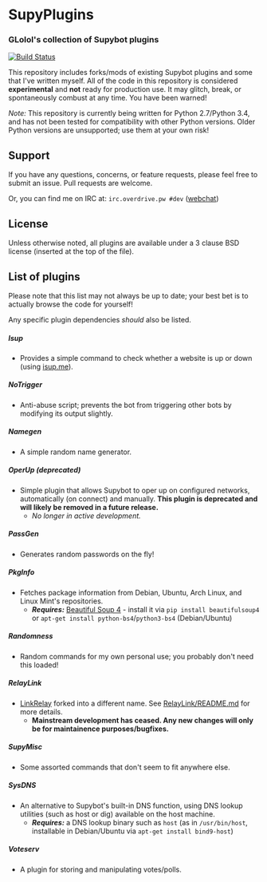 # SupyPlugins
### GLolol's collection of Supybot plugins
[![Build Status](https://travis-ci.org/GLolol/SupyPlugins.svg?branch=master)](https://travis-ci.org/GLolol/SupyPlugins)

This repository includes forks/mods of existing Supybot plugins and some that I've written myself. All of the code in this repository is considered **experimental** and **not** ready for production use. It may glitch, break, or spontaneously combust at any time. You have been warned!

*Note:* This repository is currently being written for Python 2.7/Python 3.4, and has not been tested for compatibility with other Python versions. Older Python versions are unsupported; use them at your own risk!

## Support
If you have any questions, concerns, or feature requests, please feel free to submit an issue. Pull requests are welcome.

Or, you can find me on IRC at: `irc.overdrive.pw #dev` ([webchat](http://webchat.overdrive.pw/?channels=dev))

## License
Unless otherwise noted, all plugins are available under a 3 clause BSD license (inserted at the top of the file).

## List of plugins
Please note that this list may not always be up to date; your best bet is to actually browse the code for yourself!

Any specific plugin dependencies *should* also be listed.

##### Isup
- Provides a simple command to check whether a website is up or down (using [isup.me](http://isup.me)).

##### NoTrigger
- Anti-abuse script; prevents the bot from triggering other bots by modifying its output slightly. 

##### Namegen
- A simple random name generator.

##### OperUp *(deprecated)*
- Simple plugin that allows Supybot to oper up on configured networks, automatically (on connect) and manually. **This plugin is deprecated and will likely be removed in a future release.**
    - *No longer in active development.*

##### PassGen
- Generates random passwords on the fly!

##### PkgInfo
- Fetches package information from Debian, Ubuntu, Arch Linux, and Linux Mint's repositories.
    * ***Requires:*** [Beautiful Soup 4](http://www.crummy.com/software/BeautifulSoup/bs4/doc/) - install it via `pip install beautifulsoup4` or `apt-get install python-bs4`/`python3-bs4` (Debian/Ubuntu)

##### Randomness
- Random commands for my own personal use; you probably don't need this loaded!

##### RelayLink
- [LinkRelay](https://github.com/ProgVal/Supybot-plugins/tree/master/LinkRelay) forked into a different name. See [RelayLink/README.md](RelayLink/README.md) for more details.
    - **Mainstream development has ceased. Any new changes will only be for maintainence purposes/bugfixes.**

##### SupyMisc
- Some assorted commands that don't seem to fit anywhere else.

##### SysDNS
- An alternative to Supybot's built-in DNS function, using DNS lookup utilities (such as host or dig) available on the host machine.
    * ***Requires:*** a DNS lookup binary such as `host` (as in `/usr/bin/host`, installable in Debian/Ubuntu via `apt-get install bind9-host`)

##### Voteserv
- A plugin for storing and manipulating votes/polls.
